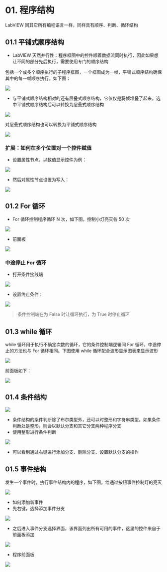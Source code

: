 # 01. 程序结构

LabVIEW 同其它所有编程语言一样，同样具有顺序、判断、循环结构

## 01.1 平铺式顺序结构

- LabVIEW 天然并行性：程序框图中的控件顺着数据流同时执行，因此如果想让不同的部分先后执行，需要使用专门的顺序结构

包括一个或多个顺序执行的子程序框图，一个框图成为一帧，平铺式顺序结构确保其中的每一帧顺序执行。如下图：

![](./img/Snipaste_2023-06-04_20-39-01.png)

- 与平铺式顺序结构相对的还有层叠式顺序结构，它仅仅是将帧堆叠了起来。选中平铺式顺序结构后可以转换为层叠式顺序结构

![](./img/Snipaste_2023-06-04_20-52-04.png)

对层叠式顺序结构也可以转换为平铺式顺序结构

![](./img/Snipaste_2023-06-04_20-54-11.png)

### 扩展：如何在多个位置对一个控件赋值

- 设置属性节点，以数值显示控件为例：

![](./img/Snipaste_2023-06-04_20-55-52.png)

- 然后对属性节点设置为写入：

![](./img/Snipaste_2023-06-04_20-56-41.png)

## 01.2 For 循环

- For 循环控制程序循环 N 次，如下图，控制小灯亮灭各 50 次

![](./img/Snipaste_2023-06-04_21-08-13.png)

- 前面板

![](./img/Snipaste_2023-06-04_21-08-47.png)

### 中途停止 For 循环

- 打开条件接线端

![](./img/Snipaste_2023-06-04_21-26-01.png)

- 设置终止条件：

![](./img/Snipaste_2023-06-04_21-28-16.png)

> 条件控制端在为 False 时让循环执行，为 True 时停止循环

## 01.3 while 循环

while 循环用于执行不确定次数的循环，它的条件控制端逻辑同 For 循环，中途停止的方法也与 For 循环相同。下图使用 while 循环配合波形显示图表来显示波形

![](./img/Snipaste_2023-06-04_21-35-01.png)

前面板如下：

![](./img/Snipaste_2023-06-04_21-35-10.png)

## 01.4 条件结构

![](./img/Snipaste_2023-06-05_16-54-30.png)

- 条件结构的条件判断除了布尔类型外，还可以时整形和字符串类型。如果条件判断处是整形，则会以默认分支和其它分支两种程序分支
- 使用整形进行条件判断

![](./img/Snipaste_2023-06-05_17-02-19.png)

- 可以看到通过右键进行添加分支、删除分支、设置默认分支的操作

## 01.5 事件结构

发生一个事件时，执行事件结构内的程序，如下图，给通过按钮事件控制灯的亮灭

![](./img/Snipaste_2023-06-06_00-06-30.png)

- 如何添加新事件
- 先右键，选择添加事件分支

![](./img/Snipaste_2023-06-05_17-25-23.png)

- 之后进入事件分支选择界面，该界面列出所有可用的事件，这里的控件来自于前面板添加

![](./img/Snipaste_2023-06-05_17-24-58.png)

- 程序前面板

![](./img/Snipaste_2023-06-05_17-25-39.png)